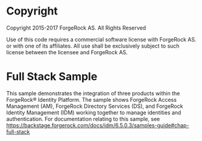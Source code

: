 Copyright
=============
Copyright 2015-2017 ForgeRock AS. All Rights Reserved

Use of this code requires a commercial software license with ForgeRock AS.
or with one of its affiliates. All use shall be exclusively subject
to such license between the licensee and ForgeRock AS.

# Full Stack Sample

This sample demonstrates the integration of three products within the ForgeRock® Identity Platform.
The sample shows ForgeRock Access Management (AM), ForgeRock Directory Services (DS),
and ForgeRock Identity Management (IDM) working together to manage identities and authentication.
For documentation relating to this sample, see
https://backstage.forgerock.com/docs/idm/6.5.0.3/samples-guide#chap-full-stack
